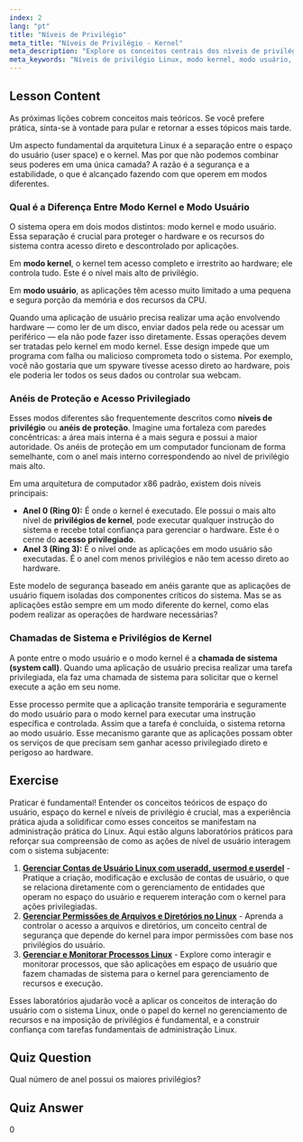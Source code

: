 ```yaml
---
index: 2
lang: "pt"
title: "Níveis de Privilégio"
meta_title: "Níveis de Privilégio - Kernel"
meta_description: "Explore os conceitos centrais dos níveis de privilégio do Linux. Esta lição explica a diferença entre modo kernel e modo usuário, o papel dos anéis de proteção e como as chamadas de sistema fornecem acesso privilegiado ao hardware. Entenda como o kernel gerencia a segurança e os privilégios do kernel."
meta_keywords: "Níveis de privilégio Linux, modo kernel, modo usuário, anéis de proteção, chamadas de sistema, acesso privilegiado, privilégios do kernel, qual a diferença entre modo kernel e modo usuário, segurança Linux"
---
```


## Lesson Content

As próximas lições cobrem conceitos mais teóricos. Se você prefere prática, sinta-se à vontade para pular e retornar a esses tópicos mais tarde.

Um aspecto fundamental da arquitetura Linux é a separação entre o espaço do usuário (user space) e o kernel. Mas por que não podemos combinar seus poderes em uma única camada? A razão é a segurança e a estabilidade, o que é alcançado fazendo com que operem em modos diferentes.

### Qual é a Diferença Entre Modo Kernel e Modo Usuário

O sistema opera em dois modos distintos: modo kernel e modo usuário. Essa separação é crucial para proteger o hardware e os recursos do sistema contra acesso direto e descontrolado por aplicações.

Em **modo kernel**, o kernel tem acesso completo e irrestrito ao hardware; ele controla tudo. Este é o nível mais alto de privilégio.

Em **modo usuário**, as aplicações têm acesso muito limitado a uma pequena e segura porção da memória e dos recursos da CPU.

Quando uma aplicação de usuário precisa realizar uma ação envolvendo hardware — como ler de um disco, enviar dados pela rede ou acessar um periférico — ela não pode fazer isso diretamente. Essas operações devem ser tratadas pelo kernel em modo kernel. Esse design impede que um programa com falha ou malicioso comprometa todo o sistema. Por exemplo, você não gostaria que um spyware tivesse acesso direto ao hardware, pois ele poderia ler todos os seus dados ou controlar sua webcam.

### Anéis de Proteção e Acesso Privilegiado

Esses modos diferentes são frequentemente descritos como **níveis de privilégio** ou **anéis de proteção**. Imagine uma fortaleza com paredes concêntricas: a área mais interna é a mais segura e possui a maior autoridade. Os anéis de proteção em um computador funcionam de forma semelhante, com o anel mais interno correspondendo ao nível de privilégio mais alto.

Em uma arquitetura de computador x86 padrão, existem dois níveis principais:

- **Anel 0 (Ring 0):** É onde o kernel é executado. Ele possui o mais alto nível de **privilégios de kernel**, pode executar qualquer instrução do sistema e recebe total confiança para gerenciar o hardware. Este é o cerne do **acesso privilegiado**.
- **Anel 3 (Ring 3):** É o nível onde as aplicações em modo usuário são executadas. É o anel com menos privilégios e não tem acesso direto ao hardware.

Este modelo de segurança baseado em anéis garante que as aplicações de usuário fiquem isoladas dos componentes críticos do sistema. Mas se as aplicações estão sempre em um modo diferente do kernel, como elas podem realizar as operações de hardware necessárias?

### Chamadas de Sistema e Privilégios de Kernel

A ponte entre o modo usuário e o modo kernel é a **chamada de sistema (system call)**. Quando uma aplicação de usuário precisa realizar uma tarefa privilegiada, ela faz uma chamada de sistema para solicitar que o kernel execute a ação em seu nome.

Esse processo permite que a aplicação transite temporária e seguramente do modo usuário para o modo kernel para executar uma instrução específica e controlada. Assim que a tarefa é concluída, o sistema retorna ao modo usuário. Esse mecanismo garante que as aplicações possam obter os serviços de que precisam sem ganhar acesso privilegiado direto e perigoso ao hardware.

## Exercise

Praticar é fundamental! Entender os conceitos teóricos de espaço do usuário, espaço do kernel e níveis de privilégio é crucial, mas a experiência prática ajuda a solidificar como esses conceitos se manifestam na administração prática do Linux. Aqui estão alguns laboratórios práticos para reforçar sua compreensão de como as ações de nível de usuário interagem com o sistema subjacente:

1.  **[Gerenciar Contas de Usuário Linux com useradd, usermod e userdel](https://labex.io/pt/labs/comptia-manage-linux-user-accounts-with-useradd-usermod-and-userdel-590837)** - Pratique a criação, modificação e exclusão de contas de usuário, o que se relaciona diretamente com o gerenciamento de entidades que operam no espaço do usuário e requerem interação com o kernel para ações privilegiadas.
2.  **[Gerenciar Permissões de Arquivos e Diretórios no Linux](https://labex.io/pt/labs/comptia-manage-file-and-directory-permissions-in-linux-590844)** - Aprenda a controlar o acesso a arquivos e diretórios, um conceito central de segurança que depende do kernel para impor permissões com base nos privilégios do usuário.
3.  **[Gerenciar e Monitorar Processos Linux](https://labex.io/pt/labs/comptia-manage-and-monitor-linux-processes-590864)** - Explore como interagir e monitorar processos, que são aplicações em espaço de usuário que fazem chamadas de sistema para o kernel para gerenciamento de recursos e execução.

Esses laboratórios ajudarão você a aplicar os conceitos de interação do usuário com o sistema Linux, onde o papel do kernel no gerenciamento de recursos e na imposição de privilégios é fundamental, e a construir confiança com tarefas fundamentais de administração Linux.

## Quiz Question

Qual número de anel possui os maiores privilégios?

## Quiz Answer

0
